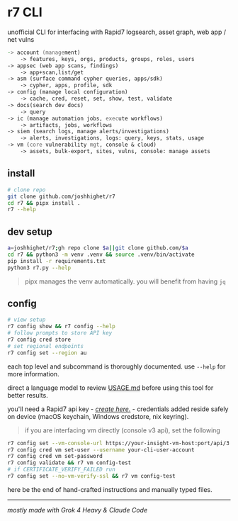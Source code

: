 # r7 CLI

unofficial CLI for interfacing with Rapid7 logsearch, asset graph, web app / net vulns

```zsh
-> account (management)
    -> features, keys, orgs, products, groups, roles, users
-> appsec (web app scans, findings)
    -> app+scan,list/get
-> asm (surface command cypher queries, apps/sdk)
    -> cypher, apps, profile, sdk
-> config (manage local configuration)
    -> cache, cred, reset, set, show, test, validate
-> docs(search dev docs)
    -> query
-> ic (manage automation jobs, execute workflows)
    -> artifacts, jobs, workflows
-> siem (search logs, manage alerts/investigations)
    -> alerts, investigations, logs: query, keys, stats, usage
-> vm (core vulnerability mgt, console & cloud)
    -> assets, bulk-export, sites, vulns, console: manage assets
```

## install

```bash
# clone repo
git clone github.com/joshhighet/r7
cd r7 && pipx install .
r7 --help
```

## dev setup

```bash
a=joshhighet/r7;gh repo clone $a||git clone github.com/$a
cd r7 && python3 -m venv .venv && source .venv/bin/activate
pip install -r requirements.txt
python3 r7.py --help
```

> pipx manages the venv automatically. you will benefit from having `jq`

## config

```bash
# view setup
r7 config show && r7 config --help
# follow prompts to store API key
r7 config cred store
# set regional endpoints
r7 config set --region au
```

each top level and subcommand is thoroughly documented. use `--help` for more information.

direct a language model to review [USAGE.md](USAGE.md) before using this tool for better results.

you'll need a Rapid7 api key - _[create here.](https://insight.rapid7.com/platform#/administration/apiKeyManagement/user)_ - credentials added reside safely on device (macOS keychain, Windows credstore, nix keyring).

> if you are interfacing vm directly (console v3 api), set the following

   ```bash
   r7 config set --vm-console-url https://your-insight-vm-host:port/api/3
   r7 config cred vm set-user --username your-cli-user-account
   r7 config cred vm set-password
   r7 config validate && r7 vm config-test
   # if CERTIFICATE_VERIFY_FAILED run
   r7 config set --no-vm-verify-ssl && r7 vm config-test
   ```

here be the end of hand-crafted instructions and manually typed files.

---

_mostly made with Grok 4 Heavy & Claude Code_
